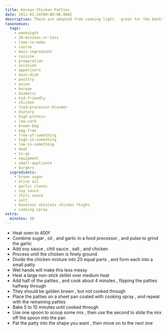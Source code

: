```yaml
---
title: Korean Chicken Patties
date: 2011-02-24T00:00:00.000Z
description: These are adapted from cooking light.  great for the bento box.
taxonomies:
  tags:
    - weeknight
    - 30-minutes-or-less
    - time-to-make
    - course
    - main-ingredient
    - cuisine
    - preparation
    - occasion
    - appetizers
    - main-dish
    - poultry
    - asian
    - korean
    - diabetic
    - kid-friendly
    - chicken
    - food-processor-blender
    - dietary
    - high-protein
    - low-carb
    - brown-bag
    - egg-free
    - free-of-something
    - high-in-something
    - low-in-something
    - meat
    - to-go
    - equipment
    - small-appliance
    - burgers
  ingredients:
    - brown sugar
    - olive oil
    - garlic cloves
    - soy sauce
    - chili sauce
    - salt
    - boneless skinless chicken thighs
    - cooking spray
extra:
  minutes: 30
---
```

 - Heat oven to 400f
 - Combine sugar , oil , and garlic in a food processor , and pulse to grind the garlic
 - Add soy sauce , chili sauce , salt , and chicken
 - Process until the chicken is finely ground
 - Divide the chicken mixture into 20 equal parts , and form each into a small patty
 - Wet hands will make this less messy
 - Heat a large non-stick skillet over medium heat
 - Add half of the patties , and cook about 4 minutes , flipping the patties halfway through
 - They should be golden brown , but not cooked through
 - Place the patties on a sheet pan coated with cooking spray , and repeat with the remaining patties
 - Bake 5 to 10 minutes until cooked through
 - Use one spoon to scoop some mix , then use the second to slide the mix off the spoon into the pan
 - Pat the patty into the shape you want , then move on to the next one
